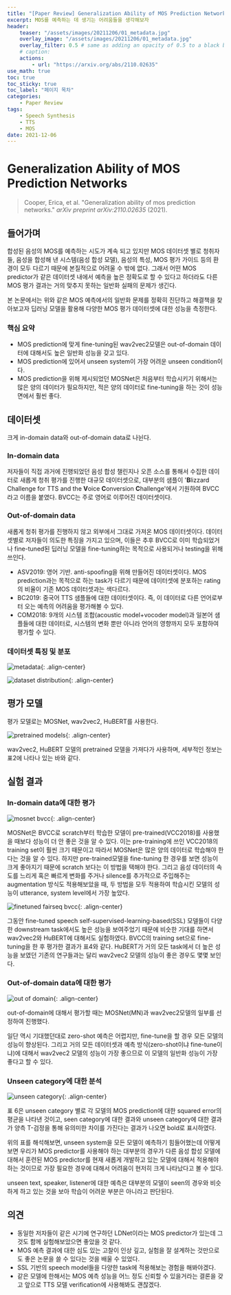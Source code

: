 ```yaml
---
title: "[Paper Review] Generalization Ability of MOS Prediction Networks"
excerpt: MOS를 예측하는 데 생기는 어려움들을 생각해보자
header:
    teaser: "/assets/images/20211206/01_metadata.jpg"
    overlay_image: "/assets/images/20211206/01_metadata.jpg"
    overlay_filter: 0.5 # same as adding an opacity of 0.5 to a black background
    # caption: 
    actions:
        - url: "https://arxiv.org/abs/2110.02635"
use_math: true
toc: true
toc_sticky: true
toc_label: "페이지 목차"
categories: 
    - Paper Review
tags: 
    - Speech Synthesis
    - TTS
    - MOS
date: 2021-12-06
---
```


# Generalization Ability of MOS Prediction Networks

> Cooper, Erica, et al. "Generalization ability of mos prediction networks." *arXiv preprint arXiv:2110.02635* (2021).
> 

## 들어가며

합성된 음성의 MOS를 예측하는 시도가 계속 되고 있지만 MOS 데이터셋 별로 청취자들, 음성을 합성해 낸 시스템(음성 합성 모델), 음성의 특성, MOS 평가 가이드 등의 환경이 모두 다르기 때문에 본질적으로 어려울 수 밖에 없다. 그래서 어떤 MOS predictor가 같은 데이터셋 내에서 예측을 높은 정확도로 할 수 있다고 하더라도 다른 MOS 평가 결과는 거의 맞추지 못하는 일반화 실패의 문제가 생긴다.

본 논문에서는 위와 같은 MOS 예측에서의 일반화 문제를 정확히 진단하고 해결책을 찾아보고자 딥러닝 모델을 활용해 다양한 MOS 평가 데이터셋에 대한 성능을 측정한다. 

### 핵심 요약

- MOS prediction에 맞게 fine-tuning된 wav2vec2모델은 out-of-domain 데이터에 대해서도 높은 일반화 성능을 갖고 있다.
- MOS prediction에 있어서 unseen system이 가장 어려운 unseen condition이다.
- MOS prediction을 위해 제시되었던 MOSNet은 처음부터 학습시키기 위해서는 많은 양의 데이터가 필요하지만, 적은 양의 데이터로 fine-tuning을 하는 것이 성능 면에서 훨씬 좋다.

## 데이터셋

크게 in-domain data와 out-of-domain data로 나뉜다.

### In-domain data

저자들이 직접 과거에 진행되었던 음성 합성 챌린지나 오픈 소스를 통해서 수집한 데이터로 새롭게 청취 평가를 진행한 대규모 데이터셋으로, 대부분의 샘플이 '**B**lizzard Challenge for TTS and the **V**oice **C**onversion **C**hallenge'에서 기원하여 BVCC라고 이름을 붙였다. BVCC는 주로 영어로 이루어진 데이터셋이다.

### Out-of-domain data

새롭게 청취 평가를 진행하지 않고 외부에서 그대로 가져온 MOS 데이터셋이다. 데이터셋별로 저자들이 의도한 특징을 가지고 있으며, 이들은 추후 BVCC로 이미 학습되었거나 fine-tuned된 딥러닝 모델을 fine-tuning하는 목적으로 사용되거나 testing을 위해 쓰인다.

- ASV2019: 영어 기반. anti-spoofing을 위해 만들어진 데이터셋이다. MOS prediction과는 목적으로 하는 task가 다르기 때문에 데이터셋에 분포하는 rating의 비율이 기존 MOS 데이터셋과는 색다르다.
- BC2019: 중국어 TTS 샘플들에 대한 데이터셋이다. 즉, 이 데이터로 다른 언어로부터 오는 예측의 어려움을 평가해볼 수 있다.
- COM2018: 9개의 시스템 조합(acoustic model+vocoder model)과 일본어 샘플들에 대한 데이터로, 시스템의 변화 뿐만 아니라 언어의 영향까지 모두 포함하여 평가할 수 있다.

### 데이터셋 특징 및 분포

![metadata](/assets/images/20211206/01_metadata.jpg){: .align-center}  

![dataset distribution](/assets/images/20211206/02_dataset_distribution.jpg){: .align-center}  

## 평가 모델

평가 모델로는 MOSNet, wav2vec2, HuBERT를 사용한다.

![pretrained models](/assets/images/20211206/03_pretrained_models.jpg){: .align-center}  

wav2vec2, HuBERT 모델의 pretrained 모델을 가져다가 사용하며, 세부적인 정보는 표2에 나타나 있는 바와 같다.

## 실험 결과

### In-domain data에 대한 평가

![mosnet bvcc](/assets/images/20211206/04_mosnet_bvcc.jpg){: .align-center}  

MOSNet은 BVCC로 scratch부터 학습한 모델이 pre-trained(VCC2018)를 사용했을 때보다 성능이 더 안 좋은 것을 알 수 있다. 이는 pre-training에 쓰인 VCC2018의 training set이 훨씬 크기 때문이고 따라서 MOSNet은 많은 양의 데이터로 학습해야 한다는 것을 알 수 있다. 하지만 pre-trained모델을 fine-tuning 한 경우를 보면 성능이 크게 좋아지기 때문에 scratch 보다는 이 방법을 택해야 한다. 그리고 음성 데이터의 속도를 느리게 혹은 빠르게 변화를 주거나 silence를 추가적으로 주입해주는 augmentation 방식도 적용해보았을 때, 두 방법을 모두 적용하여 학습시킨 모델의 성능이 utterance, system level에서 가장 높았다.

![finetuned fairseq bvcc](/assets/images/20211206/05_finetuned_fairseq_bvcc.jpg){: .align-center}  

그동안 fine-tuned speech self-supervised-learning-based(SSL) 모델들이 다양한 downstream task에서도 높은 성능을 보여주었기 때문에 비슷한 기대를 하면서 wav2vec2와 HuBERT에 대해서도 실험하였다. BVCC의 training set으로 fine-tuning을 한 후 평가한 결과가 표4와 같다. HuBERT가 거의 모든 task에서 더 높은 성능을 보였던 기존의 연구들과는 달리 wav2vec2 모델의 성능이 좋은 경우도 몇몇 보인다.

### Out-of-domain data에 대한 평가

![out of domain](/assets/images/20211206/06_out_of_domain.jpg){: .align-center}  

out-of-domain에 대해서 평가할 때는 MOSNet(MN)과 wav2vec2모델의 일부를 선정하여 진행했다. 

일단 역시 기대했던대로 zero-shot 예측은 어렵지만, fine-tune을 할 경우 모든 모델의 성능이 향상된다. 그리고 거의 모든 데이터셋과 예측 방식(zero-shot이냐 fine-tune이냐)에 대해서 wav2vec2 모델의 성능이 가장 좋으므로 이 모델의 일반화 성능이 가장 좋다고 할 수 있다.

### Unseen category에 대한 분석

![unseen category](/assets/images/20211206/07_unseen_category.jpg){: .align-center}  

표 6은 unseen category 별로 각 모델의 MOS prediction에 대한 squared error의 평균을 나타낸 것이고, seen category에 대한 결과와 unseen category에 대한 결과가 양측 T-검정을 통해 유의미한 차이를 가진다는 결과가 나오면 bold로 표시하였다.

위의 표를 해석해보면, unseen system을 모든 모델이 예측하기 힘들어했는데 어떻게 보면 우리가 MOS predictor를 사용해야 하는 대부분의 경우가 다른 음성 합성 모델에 대해서 훈련된 MOS predictor를 현재 새롭게 개발하고 있는 모델에 대해서 적용해야 하는 것이므로 가장 필요한 경우에 대해서 어려움이 현저히 크게 나타났다고 볼 수 있다.

unseen text, speaker, listener에 대한 예측은 대부분의 모델이 seen의 경우와 비슷하게 하고 있는 것을 보아 학습이 어려운 부분은 아니라고 판단된다.

## 의견

- 동일한 저자들이 같은 시기에 연구하던 LDNet이라는 MOS predictor가 있는데 그것도 함께 실험해보았으면 좋았을 것 같다.
- MOS 예측 결과에 대한 심도 있는 고찰이 인상 깊고, 실험을 잘 설계하는 것만으로도 좋은 논문을 쓸 수 있다는 것을 배울 수 있었다.
- SSL 기반의 speech model들을 다양한 task에 적용해보는 경험을 해봐야겠다.
- 같은 모델에 한해서는 MOS 예측 성능을 어느 정도 신뢰할 수 있을거라는 결론을 갖고 앞으로 TTS 모델 verification에 사용해봐도 괜찮겠다.